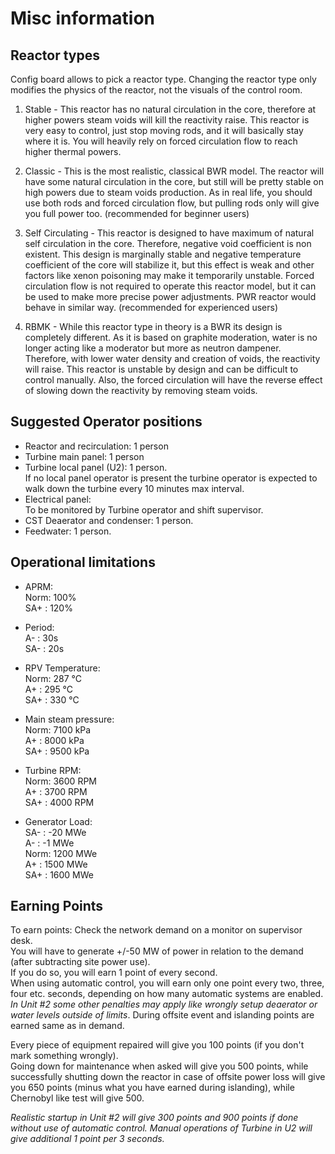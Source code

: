 # Misc information

## Reactor types

Config board allows to pick a reactor type. Changing the reactor type only modifies the physics of the reactor, not the visuals of the control room.

1) Stable - This reactor has no natural circulation in the core, therefore at higher powers steam voids will kill the reactivity raise.  This reactor is very easy to control, just stop moving rods, and it will basically stay where it is. You will heavily rely on forced circulation flow to reach higher thermal powers.
 
2) Classic - This is the most realistic, classical BWR model. The reactor will have some natural circulation in the core, but still will be pretty stable on high powers due to steam voids production. As in real life, you should use both rods and forced circulation flow, but pulling rods only will give you full power too. (recommended for beginner users)

3) Self Circulating - This reactor is designed to have maximum of natural self circulation in the core. Therefore, negative void coefficient is non existent. This design is marginally stable and negative temperature coefficient of the core will stabilize it, but this effect is weak and other factors like xenon poisoning may make it temporarily unstable. Forced circulation flow is not required to operate this reactor model, but it can be used to make more precise power adjustments. PWR reactor would behave in similar way. (recommended for experienced users)

4) RBMK - While this reactor type in theory is a BWR its design is completely different. As it is based on graphite moderation, water is no longer acting like a moderator but more as neutron dampener. Therefore, with lower water density and creation of voids, the reactivity will raise. This reactor is unstable by design and can be difficult to control manually. Also, the forced circulation will have the reverse effect of slowing down the reactivity by removing steam voids.

## Suggested Operator positions

- Reactor and recirculation: 1 person
- Turbine main panel: 1 person
- Turbine local panel (U2): 1 person.  
        If no local panel operator is present the turbine operator is expected to walk down the turbine every 10 minutes max interval.  
- Electrical panel:   
        To be monitored by Turbine operator and shift supervisor.
- CST Deaerator and condenser: 1 person.
- Feedwater: 1 person.

## Operational limitations

- APRM:  
Norm: 100%  
SA+ : 120%
- Period:  
A- : 30s  
SA- : 20s  

- RPV Temperature:  
Norm: 287 °C  
A+ : 295 °C  
SA+ : 330 °C  

- Main steam pressure:  
Norm: 7100 kPa  
A+ : 8000 kPa  
SA+ : 9500 kPa  

- Turbine RPM:  
Norm: 3600 RPM  
A+ : 3700 RPM  
SA+ : 4000 RPM  

- Generator Load:  
SA- : -20 MWe  
A- : -1 MWe  
Norm: 1200 MWe  
A+ : 1500 MWe  
SA+ : 1600 MWe  
## Earning Points

To earn points: Check the network demand on a monitor on supervisor desk.  
You will have to generate +/-50 MW of power in relation to the demand (after subtracting site power use).  
If you do so, you will earn 1 point of every second.  
When using automatic control, you will earn only one point every two, three, four etc. seconds, depending on how many automatic systems are enabled. *In Unit #2 some other penalties may apply like wrongly setup deaerator or water levels outside of limits*. During offsite event and islanding points are earned same as in demand.

Every piece of equipment repaired will give you 100 points (if you don't mark something wrongly).  
Going down for maintenance when asked will give you 500 points, while successfully shutting down the reactor in case of offsite power loss will give you 650 points (minus what you have earned during islanding), while Chernobyl like test will give 500.

*Realistic startup in Unit #2 will give 300 points and 900 points if done without use of automatic control. Manual operations of Turbine in U2 will give additional 1 point per 3 seconds.*

